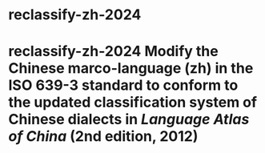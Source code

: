 # reclassify-zh-2024
# reclassify-zh-2024 Modify the Chinese marco-language (zh) in the ISO 639-3 standard to conform to the updated classification system of Chinese dialects in _Language Atlas of China_ (2nd edition, 2012)
